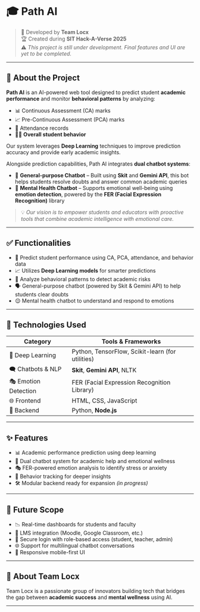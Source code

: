 # 🎓 Path AI

> 🚀 Developed by **Team Locx**  
> 🏆 Created during **SIT Hack-A-Verse 2025**  
> ⚠️ *This project is still under development. Final features and UI are yet to be completed.*

---

## 📌 About the Project

**Path AI** is an AI-powered web tool designed to predict student **academic performance** and monitor **behavioral patterns** by analyzing:

- 📊 Continuous Assessment (CA) marks  
- 📈 Pre-Continuous Assessment (PCA) marks  
- 📅 Attendance records  
- 🧍‍♂️ **Overall student behavior**

Our system leverages **Deep Learning** techniques to improve prediction accuracy and provide early academic insights.

Alongside prediction capabilities, Path AI integrates **dual chatbot systems**:

- 🤖 **General-purpose Chatbot** – Built using **Skit** and **Gemini API**, this bot helps students resolve doubts and answer common academic queries  
- 🧠 **Mental Health Chatbot** – Supports emotional well-being using **emotion detection**, powered by the **FER (Facial Expression Recognition)** library

> 💡 *Our vision is to empower students and educators with proactive tools that combine academic intelligence with emotional care.*

---

## ✅ Functionalities

- 🎯 Predict student performance using CA, PCA, attendance, and behavior data  
- 📈 Utilizes **Deep Learning models** for smarter predictions  
- 🧠 Analyze behavioral patterns to detect academic risks  
- 🗣️ General-purpose chatbot (powered by Skit & Gemini API) to help students clear doubts  
- 😌 Mental health chatbot to understand and respond to emotions  

---

## 🧰 Technologies Used

| Category            | Tools & Frameworks                               |
|---------------------|--------------------------------------------------|
| 🧠 Deep Learning     | Python, TensorFlow, Scikit-learn (for utilities) |
| 🗨️ Chatbots & NLP    | **Skit**, **Gemini API**, NLTK                  |
| 🎭 Emotion Detection | FER (Facial Expression Recognition Library)     |
| 🌐 Frontend         | HTML, CSS, JavaScript                            |
| 🔧 Backend          | Python, **Node.js**                              |

---

## ✨ Features

- 📊 Academic performance prediction using deep learning  
- 🤝 Dual chatbot system for academic help and emotional wellness  
- 🎭 FER-powered emotion analysis to identify stress or anxiety  
- 🧍 Behavior tracking for deeper insights  
- 🛠️ Modular backend ready for expansion *(in progress)*  

---

## 🔮 Future Scope

- 📉 Real-time dashboards for students and faculty  
- 🧾 LMS integration (Moodle, Google Classroom, etc.)  
- 🔐 Secure login with role-based access (student, teacher, admin)  
- 🌐 Support for multilingual chatbot conversations  
- 📱 Responsive mobile-first UI

---

## 👥 About Team Locx

Team Locx is a passionate group of innovators building tech that bridges the gap between **academic success** and **mental wellness** using AI.

---
